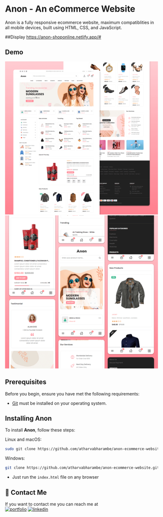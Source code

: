 # Anon - An eCommerce Website

Anon is a fully responsive ecommerce website, maximum compatiblities in all mobile devices, built using HTML, CSS, and JavaScript.

##Display
https://anon-shoponline.netlify.app/#

## Demo

![Anon Desktop Demo](./website-demo-image/desktop.png "Desktop Demo")
![Anon Mobile Demo](./website-demo-image/mobile.png "Mobile Demo")

## Prerequisites

Before you begin, ensure you have met the following requirements:

* [Git](https://git-scm.com/downloads "Download Git") must be installed on your operating system.

## Installing Anon

To install **Anon**, follow these steps:

Linux and macOS:

```bash
sudo git clone https://github.com/atharvabharambe/anon-ecommerce-website.git
```

Windows:

```bash
git clone https://github.com/atharvabharambe/anon-ecommerce-website.git
```

- Just run the `index.html` file on any browser


## 🔗 Contact Me
If you want to contact me you can reach me at <br>
[![portfolio](https://img.shields.io/badge/my_portfolio-000?style=for-the-badge&logo=ko-fi&logoColor=white)](https://atharvabharambe.netlify.app/)
[![linkedin](https://img.shields.io/badge/linkedin-0A66C2?style=for-the-badge&logo=linkedin&logoColor=white)](https://in.linkedin.com/in/atharva-bharambe-715833281)
